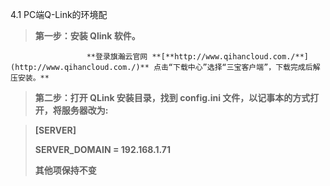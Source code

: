 4.1 PC端Q-Link的环境配

> **第一步：安装 Qlink 软件。**

                     **登录旗瀚云官网 **[**http://www.qihancloud.com./**](http://www.qihancloud.com./)** 点击“下载中心”选择“三宝客户端”，下载完成后解压安装。**

> **第二步：打开 QLink 安装目录，找到 config.ini 文件，以记事本的方式打开，将服务器改为:**





> **\[SERVER\]**
>
> **SERVER\_DOMAIN = 192.168.1.71**
>
> **其他项保持不变**



